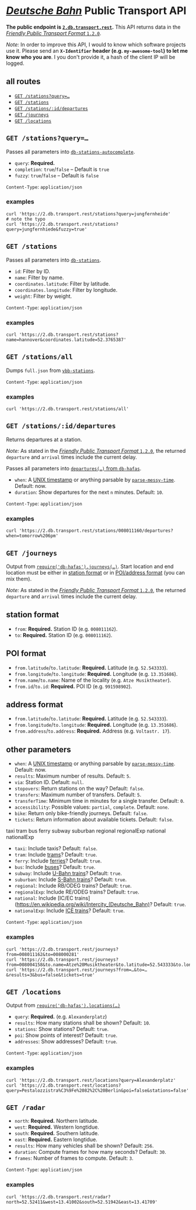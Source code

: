 # [*Deutsche Bahn*](https://en.wikipedia.org/wiki/Deutsche_Bahn) Public Transport API

**The public endpoint is [`2.db.transport.rest`](`https://2.db.transport.rest`).** This API returns data in the [*Friendly Public Transport Format* `1.2.0`](https://github.com/public-transport/friendly-public-transport-format/blob/1.2.0/spec/readme.md).

*Note:* In order to improve this API, I would to know which software projects use it. Please send an **`X-Identifier` header (e.g. `my-awesome-tool`) to let me know who you are**. I you don't provide it, a hash of the client IP will be logged.

## all routes

- [`GET /stations?query=…`](#get-stationsquery)
- [`GET /stations`](#get-stations)
- [`GET /stations/:id/departures`](#get-stationsiddepartures)
- [`GET /journeys`](#get-journeys)
- [`GET /locations`](#get-locations)

## `GET /stations?query=…`

Passes all parameters into [`db-stations-autocomplete`](https://github.com/derhuerst/db-stations-autocomplete).

- `query`: **Required.**
- `completion`: `true`/`false` – Default is `true`
- `fuzzy`: `true`/`false` – Default is `false`

`Content-Type`: `application/json`

### examples

```shell
curl 'https://2.db.transport.rest/stations?query=jungfernheide'
# note the typo
curl 'https://2.db.transport.rest/stations?query=jungfernhiede&fuzzy=true'
```


## `GET /stations`

Passes all parameters into [`db-stations`](https://github.com/derhuerst/db-stations).

- `id`: Filter by ID.
- `name`: Filter by name.
- `coordinates.latitude`: Filter by latitude.
- `coordinates.longitude`: Filter by longitude.
- `weight`: Filter by weight.

`Content-Type`: `application/json`

### examples

```shell
curl 'https://2.db.transport.rest/stations?name=hannover&coordinates.latitude=52.3765387'
```


## `GET /stations/all`

Dumps `full.json` from [`vbb-stations`](https://github.com/derhuerst/vbb-stations).

`Content-Type`: `application/json`

### examples

```shell
curl 'https://2.db.transport.rest/stations/all'
```


## `GET /stations/:id/departures`

Returns departures at a station.

*Note:* As stated in the [*Friendly Public Transport Format* `1.2.0`](https://github.com/public-transport/friendly-public-transport-format/tree/1.2.0), the returned `departure` and `arrival` times include the current delay.

Passes all parameters into [`departures(…)` from `db-hafas`](https://github.com/derhuerst/db-hafas/blob/master/docs/departures.md).

- `when`: A [UNIX timestamp](https://en.wikipedia.org/wiki/Unix_time) or anything parsable by [`parse-messy-time`](https://github.com/substack/parse-messy-time#example). Default: now.
- `duration`: Show departures for the next `n` minutes. Default: `10`.

`Content-Type`: `application/json`

### examples

```shell
curl 'https://2.db.transport.rest/stations/008011160/departures?when=tomorrow%206pm'
```


## `GET /journeys`

Output from [`require('db-hafas').journeys(…)`](https://github.com/derhuerst/db-hafas#getting-started). Start location and end location must be either in [station format](#station-format) or in [POI/address format](#poiaddress-format) (you can mix them).

*Note:* As stated in the [*Friendly Public Transport Format* `1.2.0`](https://github.com/public-transport/friendly-public-transport-format/tree/1.2.0), the returned `departure` and `arrival` times include the current delay.

## station format

- `from`: **Required.** Station ID (e.g. `008011162`).
- `to`: **Required.** Station ID (e.g. `008011162`).

## POI format

- `from.latitude`/`to.latitude`: **Required.** Latitude (e.g. `52.543333`).
- `from.longitude`/`to.longitude`: **Required.** Longitude (e.g. `13.351686`).
- `from.name`/`to.name`: Name of the locality (e.g. `Atze Musiktheater`).
- `from.id`/`to.id`: **Required.** POI ID (e.g. `991598902`).

## address format

- `from.latitude`/`to.latitude`: **Required.** Latitude (e.g. `52.543333`).
- `from.longitude`/`to.longitude`: **Required.** Longitude (e.g. `13.351686`).
- `from.address`/`to.address`: **Required.** Address (e.g. `Voltastr. 17`).

## other parameters

- `when`: A [UNIX timestamp](https://en.wikipedia.org/wiki/Unix_time) or anything parsable by [`parse-messy-time`](https://github.com/substack/parse-messy-time#example). Default: now.
- `results`: Maximum number of results. Default: `5`.
- `via`: Station ID. Default: `null`.
- `stopovers`: Return stations on the way? Default: `false`.
- `transfers`: Maximum number of transfers. Default: `5`.
- `transferTime`: Minimum time in minutes for a single transfer. Default: `0`.
- `accessibility`: Possible values: `partial`, `complete`. Default: `none`.
- `bike`: Return only bike-friendly journeys. Default: `false`.
- `tickets`: Return information about available tickets. Default: `false`.

taxi
tram
bus
ferry
subway
suburban
regional
regionalExp
national
nationalExp
- `taxi`: Include taxis? Default: `false`.
- `tram`: Include [trams](https://en.wikipedia.org/wiki/Tram)? Default: `true`.
- `ferry`: Include [ferries](https://en.wikipedia.org/wiki/Ferry)? Default: `true`.
- `bus`: Include [buses](https://en.wikipedia.org/wiki/Bus)? Default: `true`.
- `subway`: Include [U-Bahn trains](https://en.wikipedia.org/wiki/Rapid_transit)? Default: `true`.
- `suburban`: Include [S-Bahn trains](https://en.wikipedia.org/wiki/S-train)? Default: `true`.
- `regional`: Include RB/ODEG trains? Default: `true`.
- `regionalExp`: Include RE/ODEG trains? Default: `true`.
- `national`: Include [IC/EC trains](https://en.wikipedia.org/wiki/Intercity_(Deutsche_Bahn)? Default: `true`.
- `nationalExp`: Include [ICE trains](https://en.wikipedia.org/wiki/Intercity-Express)? Default: `true`.

`Content-Type`: `application/json`

### examples

```shell
curl 'https://2.db.transport.rest/journeys?from=008011162&to=008000281'
curl 'https://2.db.transport.rest/journeys?from=008004158&to.name=Atze%20Musiktheater&to.latitude=52.543333&to.longitude=13.351686'
curl 'https://2.db.transport.rest/journeys?from=…&to=…&results=3&bus=false&tickets=true'
```


## `GET /locations`

Output from [`require('db-hafas').locations(…)`](https://github.com/derhuerst/db-hafas/blob/master/docs/locations.md)

- `query`: **Required.** (e.g. `Alexanderplatz`)
- `results`: How many stations shall be shown? Default: `10`.
- `stations`: Show stations? Default: `true`.
- `poi`: Show points of interest? Default: `true`.
- `addresses`: Show addresses? Default: `true`.

`Content-Type`: `application/json`

### examples

```shell
curl 'https://2.db.transport.rest/locations?query=Alexanderplatz'
curl 'https://2.db.transport.rest/locations?query=Pestalozzistra%C3%9Fe%2082%2C%20Berlin&poi=false&stations=false'
```


## `GET /radar`

- `north`: **Required.** Northern latitude.
- `west`: **Required.** Western longtidue.
- `south`: **Required.** Southern latitude.
- `east`: **Required.** Eastern longtidue.
- `results`: How many vehicles shall be shown? Default: `256`.
- `duration`: Compute frames for how many seconds? Default: `30`.
- `frames`: Number of frames to compute. Default: `3`.

`Content-Type`: `application/json`

### examples

```shell
curl 'https://2.db.transport.rest/radar?north=52.52411&west=13.41002&south=52.51942&east=13.41709'
```
